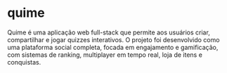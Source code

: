 # quime
Quime é uma aplicação web full-stack que permite aos usuários criar, compartilhar e jogar quizzes interativos. O projeto foi desenvolvido como uma plataforma social completa, focada em engajamento e gamificação, com sistemas de ranking, multiplayer em tempo real, loja de itens e conquistas.
